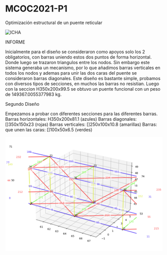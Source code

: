 # MCOC2021-P1
Optimización estructural de un puente reticular

![ICHA](https://user-images.githubusercontent.com/88337429/134083833-9b90e7d3-7a1f-4a25-a72f-d368fc45e38d.PNG)

INFORME 

Inicialmente para el diseño se consideraron como apoyos solo los 2 obligatorios, con barras uniendo estos dos puntos de forma horizontal. Donde luego se trazaron triangulos entre los nodos. Sin embargo este sistema generaba un mecanismo, por lo que añadimos barras verticales en todos los nodos y ademas para unir las dos caras del puente se consideraron barras diagonales. Este diseño es bastante simple, probamos con diversos tipos de secciones, en muchos las barras no resistian. Luego con la seccion H350x200x99.5 se obtuvo un puente funcional con un peso de 149367.0055377983 kg. 

Segundo Diseño

Empezamos a probar con diferentes secciones para las diferentes barras.
Barras horizontales: H350x200x81.1 (azules)
Barras diagonales: []350x150x23 (rojas)
Barras verticales: []250x100x10.8 (amarillas)
Barras: que unen las caras: []100x50x6.5 (verdes)

![](https://github.com/VicenteOtaegui/MCOC2021-P1/blob/main/Puente_colores.png)

